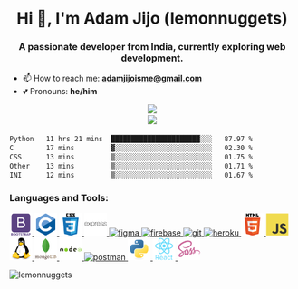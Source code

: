 <h1 align="center">Hi 👋, I'm Adam Jijo (lemonnuggets)</h1>
<h3 align="center">A passionate developer from India, currently exploring web development.</h3>

- 📫 How to reach me: **adamjijoisme@gmail.com**
- 💕 Pronouns: **he/him**

<div align="center">
  <a href="https://open.spotify.com/user/5omwfj76qlivkidcfnjbbkugd">
  <img src="https://lemonnuggets.vercel.app/api/spotify" />
</a>
</div>

<div align="center">
 <a href="https://github.com/anuraghazra/github-readme-stats">
  <img src="https://github-readme-stats.vercel.app/api?username=lemonnuggets&count_private=true&show_icons=true&theme=calm&border_radius=30&hide=stars" />
</a>
  
</div>

<!--START_SECTION:waka-->
```text
Python   11 hrs 21 mins  ██████████████████████░░░   87.97 % 
C        17 mins         ▓░░░░░░░░░░░░░░░░░░░░░░░░   02.30 % 
CSS      13 mins         ▒░░░░░░░░░░░░░░░░░░░░░░░░   01.75 % 
Other    13 mins         ▒░░░░░░░░░░░░░░░░░░░░░░░░   01.71 % 
INI      12 mins         ▒░░░░░░░░░░░░░░░░░░░░░░░░   01.67 % 
```
<!--END_SECTION:waka-->

<span>
<h3 align="left">Languages and Tools:</h3>
<p align="left"> <a href="https://getbootstrap.com" target="_blank"> <img src="https://raw.githubusercontent.com/devicons/devicon/master/icons/bootstrap/bootstrap-plain-wordmark.svg" alt="bootstrap" width="40" height="40"/> </a> <a href="https://www.cprogramming.com/" target="_blank"> <img src="https://raw.githubusercontent.com/devicons/devicon/master/icons/c/c-original.svg" alt="c" width="40" height="40"/> </a> <a href="https://www.w3schools.com/css/" target="_blank"> <img src="https://raw.githubusercontent.com/devicons/devicon/master/icons/css3/css3-original-wordmark.svg" alt="css3" width="40" height="40"/> </a> <a href="https://expressjs.com" target="_blank"> <img src="https://raw.githubusercontent.com/devicons/devicon/master/icons/express/express-original-wordmark.svg" alt="express" width="40" height="40"/> </a> <a href="https://www.figma.com/" target="_blank"> <img src="https://www.vectorlogo.zone/logos/figma/figma-icon.svg" alt="figma" width="40" height="40"/> </a> <a href="https://firebase.google.com/" target="_blank"> <img src="https://www.vectorlogo.zone/logos/firebase/firebase-icon.svg" alt="firebase" width="40" height="40"/> </a> <a href="https://git-scm.com/" target="_blank"> <img src="https://www.vectorlogo.zone/logos/git-scm/git-scm-icon.svg" alt="git" width="40" height="40"/> </a> <a href="https://heroku.com" target="_blank"> <img src="https://www.vectorlogo.zone/logos/heroku/heroku-icon.svg" alt="heroku" width="40" height="40"/> </a> <a href="https://www.w3.org/html/" target="_blank"> <img src="https://raw.githubusercontent.com/devicons/devicon/master/icons/html5/html5-original-wordmark.svg" alt="html5" width="40" height="40"/> </a> <a href="https://developer.mozilla.org/en-US/docs/Web/JavaScript" target="_blank"> <img src="https://raw.githubusercontent.com/devicons/devicon/master/icons/javascript/javascript-original.svg" alt="javascript" width="40" height="40"/> </a> <a href="https://www.linux.org/" target="_blank"> <img src="https://raw.githubusercontent.com/devicons/devicon/master/icons/linux/linux-original.svg" alt="linux" width="40" height="40"/> </a> <a href="https://www.mongodb.com/" target="_blank"> <img src="https://raw.githubusercontent.com/devicons/devicon/master/icons/mongodb/mongodb-original-wordmark.svg" alt="mongodb" width="40" height="40"/> </a> <a href="https://nodejs.org" target="_blank"> <img src="https://raw.githubusercontent.com/devicons/devicon/master/icons/nodejs/nodejs-original-wordmark.svg" alt="nodejs" width="40" height="40"/> </a> <a href="https://postman.com" target="_blank"> <img src="https://www.vectorlogo.zone/logos/getpostman/getpostman-icon.svg" alt="postman" width="40" height="40"/> </a> <a href="https://www.python.org" target="_blank"> <img src="https://raw.githubusercontent.com/devicons/devicon/master/icons/python/python-original.svg" alt="python" width="40" height="40"/> </a> <a href="https://reactjs.org/" target="_blank"> <img src="https://raw.githubusercontent.com/devicons/devicon/master/icons/react/react-original-wordmark.svg" alt="react" width="40" height="40"/> </a> <a href="https://sass-lang.com" target="_blank"> <img src="https://raw.githubusercontent.com/devicons/devicon/master/icons/sass/sass-original.svg" alt="sass" width="40" height="40"/> </a> </p>
</span>
<div>

<!-- <a href="https://github.com/anuraghazra/github-readme-stats">
  <img align="right" src="https://github-readme-stats.vercel.app/api/top-langs/?username=lemonnuggets&layout=compact&theme=calm&border_radius=30" />
</a> -->

</div>

<p align="left"> <img src="https://komarev.com/ghpvc/?username=lemonnuggets&label=Profile%20views&color=0e75b6&style=flat" alt="lemonnuggets" /> </p>
